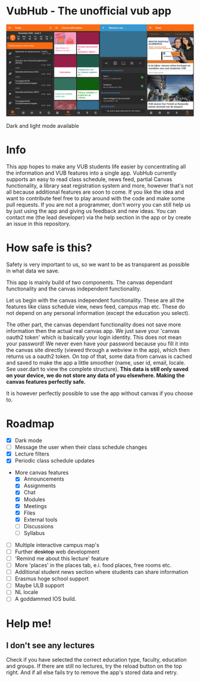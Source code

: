 # VubHub - The unofficial vub app

<p float="left">
    <img src="/screenshots/Screenshots.png"/>
</p>
Dark and light mode available

# Info
This app hopes to make any VUB students life easier by concentrating all the information and VUB features into a single app.
VubHub currently supports an easy to read class schedule, news feed, partial Canvas functionality, a library seat registration
system and more, however that's not all because additional features are soon to come. If you like the idea and want to contribute
feel free to play around with the code and make some pull requests. If you are not a programmer, don't worry you can still
help us by just using the app and giving us feedback and new ideas. You can contact me (the lead developer) via the help
section in the app or by create an issue in this repository.

# How safe is this?
Safety is very important to us, so we want to be as transparent as possible in what
data we save.

This app is mainly build of two components. The canvas dependant functionality and the 
canvas independent functionality.

Let us begin with the canvas independent functionality. These are all the features like 
class schedule view, news feed, campus map etc. These do not depend on any personal information
(except the education you select). 

The other part, the canvas dependant functionality does not save more information then the 
actual real canvas app. We just save your 'canvas oauth2 token' which is basically your
login identity. This does not mean your password! We never even have your password because you
fill it into the canvas site directly (viewed through a webview in the app),
which then returns us a oauth2 token. On top of that, some data from canvas is cached
and saved to make the app a little smoother (name, user id, email, locale. See user.dart to view
the complete structure). **This data is still only saved on your device, we do not store
any data of you elsewhere. Making the canvas features perfectly safe.**

It is however perfectly possible to use the app without canvas if you choose to.

# Roadmap
- [x] Dark mode
- [ ] Message the user when their class schedule changes
- [x] Lecture filters
- [x] Periodic class schedule updates
- More canvas features
    - [x] Announcements
    - [x] Assignments
    - [x] Chat
    - [x] Modules
    - [x] Meetings
    - [x] Files
    - [x] External tools
    - [ ] Discussions
    - [ ] Syllabus
- [ ] Multiple interactive campus map's
- [ ] Further ~~desktop~~ web development
- [ ] 'Remind me about this lecture' feature
- [ ] More 'places' in the places tab, e.i. food places, free rooms etc.
- [ ] Additional student news section where students can share information
- [ ] Erasmus hoge school support
- [ ] Maybe ULB support
- [ ] NL locale
- [ ] A goddammed IOS build.

# Help me!
## I don't see any lectures
Check if you have selected the correct education type, faculty, education and groups. If there are
still no lectures, try the reload button on the top right. And if all else fails try to 
remove the app's stored data and retry.
